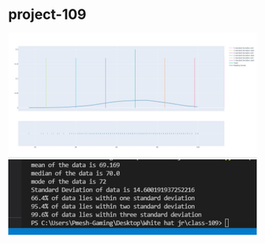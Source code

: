 # project-109
![alt text](https://github.com/PrathameshShahani/project-109/blob/main/Screenshot%202021-12-19%20130719.jpg?raw=true)
![alt text](https://github.com/PrathameshShahani/project-109/blob/main/Screenshot%202021-12-19%20130813.jpg?raw=true)
